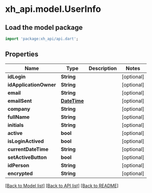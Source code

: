 # xh_api.model.UserInfo

## Load the model package
```dart
import 'package:xh_api/api.dart';
```

## Properties
Name | Type | Description | Notes
------------ | ------------- | ------------- | -------------
**idLogin** | **String** |  | [optional] 
**idApplicationOwner** | **String** |  | [optional] 
**email** | **String** |  | [optional] 
**emailSent** | [**DateTime**](DateTime.md) |  | [optional] 
**company** | **String** |  | [optional] 
**fullName** | **String** |  | [optional] 
**initials** | **String** |  | [optional] 
**active** | **bool** |  | [optional] 
**isLoginActived** | **bool** |  | [optional] 
**currentDateTime** | **String** |  | [optional] 
**setActiveButton** | **bool** |  | [optional] 
**idPerson** | **String** |  | [optional] 
**encrypted** | **String** |  | [optional] 

[[Back to Model list]](../README.md#documentation-for-models) [[Back to API list]](../README.md#documentation-for-api-endpoints) [[Back to README]](../README.md)


